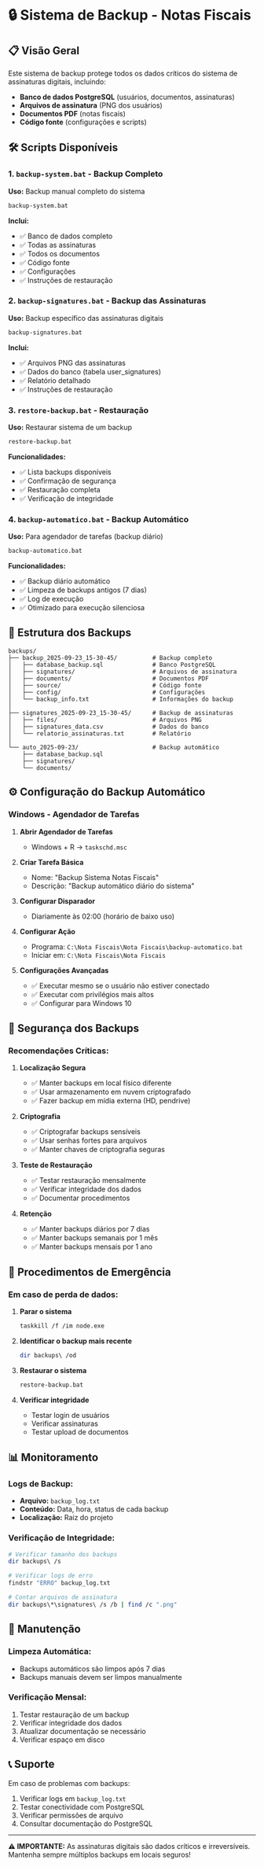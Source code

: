 # 🔒 Sistema de Backup - Notas Fiscais

## 📋 Visão Geral

Este sistema de backup protege todos os dados críticos do sistema de assinaturas digitais, incluindo:
- **Banco de dados PostgreSQL** (usuários, documentos, assinaturas)
- **Arquivos de assinatura** (PNG dos usuários)
- **Documentos PDF** (notas fiscais)
- **Código fonte** (configurações e scripts)

## 🛠️ Scripts Disponíveis

### 1. `backup-system.bat` - Backup Completo
**Uso:** Backup manual completo do sistema
```bash
backup-system.bat
```
**Inclui:**
- ✅ Banco de dados completo
- ✅ Todas as assinaturas
- ✅ Todos os documentos
- ✅ Código fonte
- ✅ Configurações
- ✅ Instruções de restauração

### 2. `backup-signatures.bat` - Backup das Assinaturas
**Uso:** Backup específico das assinaturas digitais
```bash
backup-signatures.bat
```
**Inclui:**
- ✅ Arquivos PNG das assinaturas
- ✅ Dados do banco (tabela user_signatures)
- ✅ Relatório detalhado
- ✅ Instruções de restauração

### 3. `restore-backup.bat` - Restauração
**Uso:** Restaurar sistema de um backup
```bash
restore-backup.bat
```
**Funcionalidades:**
- ✅ Lista backups disponíveis
- ✅ Confirmação de segurança
- ✅ Restauração completa
- ✅ Verificação de integridade

### 4. `backup-automatico.bat` - Backup Automático
**Uso:** Para agendador de tarefas (backup diário)
```bash
backup-automatico.bat
```
**Funcionalidades:**
- ✅ Backup diário automático
- ✅ Limpeza de backups antigos (7 dias)
- ✅ Log de execução
- ✅ Otimizado para execução silenciosa

## 📁 Estrutura dos Backups

```
backups/
├── backup_2025-09-23_15-30-45/          # Backup completo
│   ├── database_backup.sql              # Banco PostgreSQL
│   ├── signatures/                      # Arquivos de assinatura
│   ├── documents/                       # Documentos PDF
│   ├── source/                          # Código fonte
│   ├── config/                          # Configurações
│   └── backup_info.txt                  # Informações do backup
│
├── signatures_2025-09-23_15-30-45/      # Backup de assinaturas
│   ├── files/                           # Arquivos PNG
│   ├── signatures_data.csv              # Dados do banco
│   └── relatorio_assinaturas.txt        # Relatório
│
└── auto_2025-09-23/                     # Backup automático
    ├── database_backup.sql
    ├── signatures/
    └── documents/
```

## ⚙️ Configuração do Backup Automático

### Windows - Agendador de Tarefas

1. **Abrir Agendador de Tarefas**
   - Windows + R → `taskschd.msc`

2. **Criar Tarefa Básica**
   - Nome: "Backup Sistema Notas Fiscais"
   - Descrição: "Backup automático diário do sistema"

3. **Configurar Disparador**
   - Diariamente às 02:00 (horário de baixo uso)

4. **Configurar Ação**
   - Programa: `C:\Nota Fiscais\Nota Fiscais\backup-automatico.bat`
   - Iniciar em: `C:\Nota Fiscais\Nota Fiscais`

5. **Configurações Avançadas**
   - ✅ Executar mesmo se o usuário não estiver conectado
   - ✅ Executar com privilégios mais altos
   - ✅ Configurar para Windows 10

## 🔐 Segurança dos Backups

### Recomendações Críticas:

1. **Localização Segura**
   - ✅ Manter backups em local físico diferente
   - ✅ Usar armazenamento em nuvem criptografado
   - ✅ Fazer backup em mídia externa (HD, pendrive)

2. **Criptografia**
   - ✅ Criptografar backups sensíveis
   - ✅ Usar senhas fortes para arquivos
   - ✅ Manter chaves de criptografia seguras

3. **Teste de Restauração**
   - ✅ Testar restauração mensalmente
   - ✅ Verificar integridade dos dados
   - ✅ Documentar procedimentos

4. **Retenção**
   - ✅ Manter backups diários por 7 dias
   - ✅ Manter backups semanais por 1 mês
   - ✅ Manter backups mensais por 1 ano

## 🚨 Procedimentos de Emergência

### Em caso de perda de dados:

1. **Parar o sistema**
   ```bash
   taskkill /f /im node.exe
   ```

2. **Identificar o backup mais recente**
   ```bash
   dir backups\ /od
   ```

3. **Restaurar o sistema**
   ```bash
   restore-backup.bat
   ```

4. **Verificar integridade**
   - Testar login de usuários
   - Verificar assinaturas
   - Testar upload de documentos

## 📊 Monitoramento

### Logs de Backup:
- **Arquivo:** `backup_log.txt`
- **Conteúdo:** Data, hora, status de cada backup
- **Localização:** Raiz do projeto

### Verificação de Integridade:
```bash
# Verificar tamanho dos backups
dir backups\ /s

# Verificar logs de erro
findstr "ERRO" backup_log.txt

# Contar arquivos de assinatura
dir backups\*\signatures\ /s /b | find /c ".png"
```

## 🔧 Manutenção

### Limpeza Automática:
- Backups automáticos são limpos após 7 dias
- Backups manuais devem ser limpos manualmente

### Verificação Mensal:
1. Testar restauração de um backup
2. Verificar integridade dos dados
3. Atualizar documentação se necessário
4. Verificar espaço em disco

## 📞 Suporte

Em caso de problemas com backups:
1. Verificar logs em `backup_log.txt`
2. Testar conectividade com PostgreSQL
3. Verificar permissões de arquivo
4. Consultar documentação do PostgreSQL

---

**⚠️ IMPORTANTE:** As assinaturas digitais são dados críticos e irreversíveis. Mantenha sempre múltiplos backups em locais seguros!









